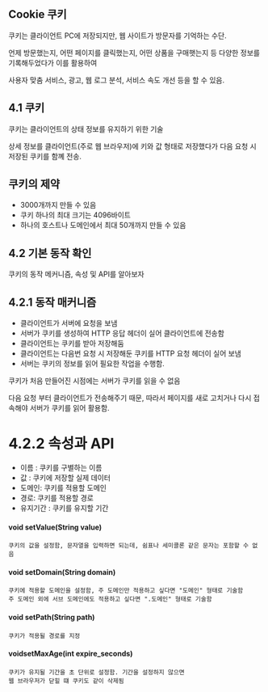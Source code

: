 ## Cookie 쿠키

쿠키는 클라이언트 PC에 저장되지만, 웹 사이트가 방문자를 기억하는 수단.

언제 방문했는지, 어떤 페이지를 클릭했는지, 어떤 상품을 구매햇는지 등 다양한 정보를 기록해두었다가 이를 활용하여

사용자 맞춤 서비스, 광고, 웹 로그 분석, 서비스 속도 개선 등을 할 수 있음.

## 4.1 쿠키

쿠키는 클라이언트의 상태 정보를 유지하기 위한 기술

상세 정보를 클라이언트(주로 웹 브라우저)에 키와 값 형태로 저장했다가 다음 요청 시 저장된 쿠키를 함꼐 전송.

## 쿠키의 제약
- 3000개까지 만들 수 있음
- 쿠키 하나의 최대 크기는 4096바이트
- 하나의 호스트나 도메인에서 최대 50개까지 만들 수 있음

## 4.2 기본 동작 확인

쿠키의 동작 메커니즘, 속성 및 API를 알아보자

## 4.2.1 동작 매커니즘
- 클라이언트가 서버에 요청을 보냄
- 서버가 쿠키를 생성하여 HTTP 응답 헤더이 실어 클라이언트에 전송함
- 클라이언트는 쿠키를 받아 저장해둠
- 클라이언트는 다음번 요청 시 저장해둔 쿠키를 HTTP 요청 헤더이 실어 보냄
- 서버는 쿠키의 정보를 읽어 필요한 작업을 수행함.

쿠키가 처음 만들어진 시점에는 서버가 쿠키를 읽을 수 없음

다음 요청 부터 클라이언트가 전송해주기 때문, 따라서 페이지를 새로 고치거나 다시 접속해야 서버가 쿠키를 읽어 활용함.

# 4.2.2 속성과 API
- 이름 : 쿠키를 구별하는 이름
- 값 : 쿠키에 저장할 실제 데이터
- 도메인: 쿠키를 적용할 도메인 
- 경로: 쿠키를 적용할 경로
- 유지기간 : 쿠키를 유지할 기간

#### void setValue(String value)

```
쿠키의 값을 설정함, 문자열을 입력하면 되는데, 쉼표나 세미콜론 같은 문자는 포함할 수 없음
```

#### void setDomain(String domain)
```
쿠키에 적용할 도메인을 설정함, 주 도메인만 적용하고 싶다면 "도메인" 형태로 기술함
주 도메인 외에 서브 도메인에도 적용하고 싶다면 ".도메인" 형태로 기술함
```

#### void setPath(String path)
```
쿠키가 적용될 경로를 지정
```

#### voidsetMaxAge(int expire_seconds)
```
쿠키가 유지될 기간을 초 단위로 설정함. 기간을 설정하지 않으면
웹 브라우저가 닫힐 떄 쿠키도 같이 삭제됨
```

